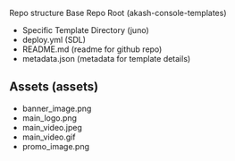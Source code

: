 Repo structure
Base Repo Root (akash-console-templates)

- Specific Template Directory (juno)
- deploy.yml (SDL)
- README.md (readme for github repo)
- metadata.json (metadata for template details)

Assets (assets) 
- 
- banner_image.png
- main_logo.png
- main_video.jpeg
- main_video.gif
- promo_image.png

